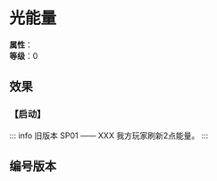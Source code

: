 
<script setup>
let list = [
    { number: "SP01-021", url: "/packs/SP01" }
]
</script>

# 光能量

**属性**：<CardAttribute text="光"/><br>
**等级**：0

## 效果

### 【启动】

::: info 旧版本 SP01 —— XXX
我方玩家刷新2点能量。
:::

## 编号版本

<CardNumberBox :list="list"/>
